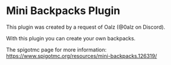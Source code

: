# Mini Backpacks Plugin

This plugin was created by a request of Oalz (@0alz on Discord).

With this plugin you can create your own backpacks.

The spigotmc page for more information: https://www.spigotmc.org/resources/mini-backpacks.126319/
